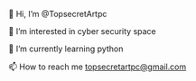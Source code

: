 👋 Hi, I’m @TopsecretArtpc

👀 I’m interested in cyber security space

🌱 I’m currently learning python

📫 How to reach me topsecretartpc@gmail.com
